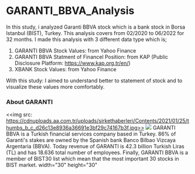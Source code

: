 # GARANTI_BBVA_Analysis
In this study, i analyzed Garanti BBVA stock which is a bank stock in Borsa Istanbul (BIST), Turkey. This analysis covers from 02/2020 to 06/2022 for 32 months. 
I made this analysis with 3 different data type which is;
1. GARANTI BBVA Stock Values: from Yahoo Finance
2. GARANTI BBVA Statment of Financel Position: from KAP (Public Disclosure Platform: https://www.kap.org.tr/en/)
3. XBANK Stock Values: from Yahoo Finance 

With this study: I aimed to understand better to statement of stock and to visualize these values more comfortably.

### About GARANTI 
<<img src: https://cdnuploads.aa.com.tr/uploads/sirkethaberleri/Contents/2021/01/25/thumbs_b_c_d26c13e8936a36691e3bf29c74167b3f.jpg>>
<img src ="https://cdnuploads.aa.com.tr/uploads/sirkethaberleri/Contents/2021/01/25/thumbs_b_c_d26c13e8936a36691e3bf29c74167b3f.jpg" >
GARANTI BBVA is a Turkish financial services company based in Turkey. 86% of Garanti's stakes are owned by the Spanish bank Banco Bilbao Vizcaya Argentaria (BBVA). Today revenue of GARANTI is 42.3 billion Turkish Liras (TL) and has 18.636 total number of employees. Finally, GARANTI BBVA is a member of BIST30 list which mean that the most important 30 stocks in BIST market.
width="30" height="30"
